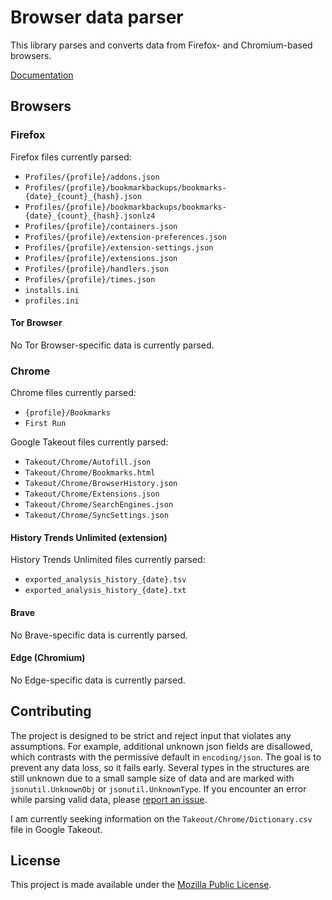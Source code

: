 # Browser data parser

This library parses and converts data from Firefox- and Chromium-based
browsers.

[Documentation](https://pkg.go.dev/github.com/andrewarchi/browser)

## Browsers

### Firefox

Firefox files currently parsed:

- `Profiles/{profile}/addons.json`
- `Profiles/{profile}/bookmarkbackups/bookmarks-{date}_{count}_{hash}.json`
- `Profiles/{profile}/bookmarkbackups/bookmarks-{date}_{count}_{hash}.jsonlz4`
- `Profiles/{profile}/containers.json`
- `Profiles/{profile}/extension-preferences.json`
- `Profiles/{profile}/extension-settings.json`
- `Profiles/{profile}/extensions.json`
- `Profiles/{profile}/handlers.json`
- `Profiles/{profile}/times.json`
- `installs.ini`
- `profiles.ini`

#### Tor Browser

No Tor Browser-specific data is currently parsed.

### Chrome

Chrome files currently parsed:

- `{profile}/Bookmarks`
- `First Run`

Google Takeout files currently parsed:

- `Takeout/Chrome/Autofill.json`
- `Takeout/Chrome/Bookmarks.html`
- `Takeout/Chrome/BrowserHistory.json`
- `Takeout/Chrome/Extensions.json`
- `Takeout/Chrome/SearchEngines.json`
- `Takeout/Chrome/SyncSettings.json`

#### History Trends Unlimited (extension)

History Trends Unlimited files currently parsed:

- `exported_analysis_history_{date}.tsv`
- `exported_analysis_history_{date}.txt`

#### Brave

No Brave-specific data is currently parsed.

#### Edge (Chromium)

No Edge-specific data is currently parsed.

## Contributing

The project is designed to be strict and reject input that violates any
assumptions. For example, additional unknown json fields are disallowed,
which contrasts with the permissive default in `encoding/json`. The goal
is to prevent any data loss, so it fails early. Several types in the
structures are still unknown due to a small sample size of data and are
marked with `jsonutil.UnknownObj` or `jsonutil.UnknownType`. If you
encounter an error while parsing valid data, please
[report an issue](https://github.com/andrewarchi/browser/issues).

I am currently seeking information on the
`Takeout/Chrome/Dictionary.csv` file in Google Takeout.

## License

This project is made available under the
[Mozilla Public License](https://www.mozilla.org/en-US/MPL/2.0/).
